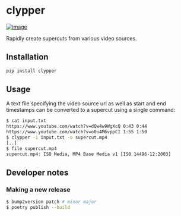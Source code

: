 # clypper

[![image](https://img.shields.io/pypi/v/clypper.svg)](https://pypi.python.org/pypi/clypper)

Rapidly create supercuts from various video sources.


## Installation

```python
pip install clypper
```


## Usage

A text file specifying the video source url as well as start and end timestamps can be converted to a supercut using a single command:

```bash
$ cat input.txt
https://www.youtube.com/watch?v=dQw4w9WgXcQ 0:43 0:44
https://www.youtube.com/watch?v=o0u4M6vppCI 1:55 1:59
$ clypper -i input.txt -o supercut.mp4
[..]
$ file supercut.mp4
supercut.mp4: ISO Media, MP4 Base Media v1 [IS0 14496-12:2003]
```


## Developer notes

### Making a new release

```bash
$ bump2version patch # minor major
$ poetry publish --build
```
